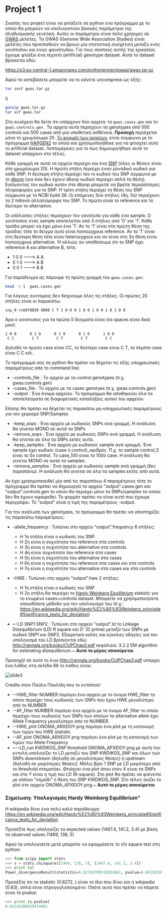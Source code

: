 # Project 1

<!-- https://gist.github.com/kantale/24f4f02d5b87ce0146e0455791e71aeb  --> 

Σκοπός του project είναι να φτιάξετε σε python ένα πρόγραμμα με το οποίο θα μπορούν να υπολογιστούν βασικές παράμετροι της πληθυσμιακής γενετική. Αυτές οι παράμετροι είναι πολύ χρήσιμες σε [GWAS](https://en.wikipedia.org/wiki/Genome-wide_association_study) μελέτες. Τα GWAS (Genome Wide Association Studies) είναι μελέτες που προσπαθούν να βρουν μία στατιστική συσχέτιση μεταξύ ενός γονότυπου και ενώς φαινότυπου. Για τους σκοπούς αυτής της εργασίας έχουμε φτιάξει ένα τεχνιτό (artificial) genotype dataset. Αυτό το dataset βρίσκεται εδώ:

https://s3.eu-central-1.amazonaws.com/pythonprojectgwas/gwas.tar.gz

Αφού το κατεβάσετε μπορείτε να το κάνετε uncompress ως εξής:

```bash
tar zxvf gwas.tar.gz
```

ή 

```bash
gunzip gwas.tar.gz
tar xvf gwas.tar
```

Στη συνέχεια θα δείτε ότι υπάρχουν δύο αρχεία: το ```gwas.cases.gen``` και το ```gwas.controls.gen``` .
Τα αρχεία αυτά περιέχουν τα genotypes από 500 controls και 500 cases από μία υποθετική ασθένεια. **Προσοχή** περιέχεται μόνο το χρωμόσωμα 20. [Το φορμάτ των αρχείων](http://www.stats.ox.ac.uk/%7Emarchini/software/gwas/file_format.html#Genotype_File_Format), είναι σύμφωνα με το πρόγραμμα [HAPGEN2](https://mathgen.stats.ox.ac.uk/genetics_software/hapgen/hapgen2.html) το οποίο και χρησιμοποιήθηκε για να φτιαχτεί αυτό το artificial dataset. Λεπτομέρειες για το πως δημιουργήθηκε αυτό το dataset υπάρχουν στο τέλος. 

Κάθε γραμμή σε αυτά τα αρχεία περιέχει και ένα [SNP](https://en.wikipedia.org/wiki/Single-nucleotide_polymorphism) (όλες οι θέσεις είναι στο χρωμόσωμα 20). Η πρώτη στήλη περιέχει έναν μοναδικό κωδικό για κάθε SNP. Η δεύτερη στήλη περιέχει τον rs κωδικό του SNP σύμφωνα με το [dbsnp](https://www.ncbi.nlm.nih.gov/projects/SNP/) (για όσα δεν έχουν dbsnp κωδικό περιέχει απλά τη θέση). Εισάγοντας τον κωδικό αυτόν στο dbsnp μπορείτε να βρείτε περισσότερες πληροφορίες για το SNP. Η τρίτη στήλη περιέχει τη θέση του SNP σύμφωνα με το NCBI build 36. Οι επόμενες δύο στήλες (4η, 5η) περιέχουν τα 2 πιθανά αλληλόμορφα του SNP. Το πρώτο είναι το reference και το δεύτερο το alternative. 

Οι υπόλοιπες στήλες περιέχουν τον γονότυπο για κάθε ένα sample. Ο γονότυπος ενός sample αποτελείται από 3 στήλες από '0' και '1'. Κάθε τριάδα μπορεί να έχει μόνο ένα '1'. Αν το '1' είναι στη πρώτη θέση της τριάδας τότε το δείγμα αυτό είναι homozygous reference. Αν το '1' είναι στη δεύτερη θέση τότε είναι heterozygous και αν είναι στη 3η θέση είναι homozygous alternative. Ή αλλιώς αν υποθέσουμε ότι το SNP έχει reference A και alternative B, τότε:

* 1 0 0 ---> Α Α
* 0 1 0 ---> Α Β
* 0 0 1 ---> Β Β

Για παράδειγμα ας πάρουμε τη πρώτη γραμμή του ```gwas.cases.gen```:

```bash
head -n 1  gwas.cases.gen 
```

Για λόγους συντομίας δεν δείχνουμε όλες τις στήλες. Οι πρώτες 20 στήλες είναι οι παρακάτω:

```
snp_0 rs6078030 9098 C T 1 0 0 0 1 0 0 1 0 0 1 0 1 0 0
```

Άρα ο γονότυπος για τα πρώτα 5 δείγματα είναι (τα spaces είναι δικά μου):

```
1 0 0      0 1 0      0 1 0      0 1 0      1 0 0
 C C        C T        C T        C T        C C          
```

Δηλαδή το πρώτο case είναι CC, το δεύτερο case είναι C T, το πέμπτο case είναι C C κτλ.


Το πρόγραμμά σας σε python θα πρέπει να δέχεται τις εξής υποχρεωτικές παραμέτρους από το command line:
* -controls_file  : Το αρχείο με τα control genotypes (π.χ. gwas.controls.gen)
* -cases_file     : Το αρχείο με τα cases genotyes (π.χ. gwas.controls.gen)
* -output         : Ένα όνομα αρχείου. Το πρόγραμμα θα αποθηκεύει όλα τα αποτελέσματα σε διαφορετικές καταλήξεις αυτού του αρχείου 

Επίσης θα πρέπει να δέχεται τις παρακάτω μη-υποχρεωτικές παραμέτρους για τον χειρισμό SNP/Samples
* -keep_snps      : Ένα αρχείο με κωδικούς SNPs ανά γραμμή. Η ανάλυση θα γίνεται ΜΟΝΟ σε αυτά τα SNPs
* -remove_snps    : Ένα αρχείο με κωδικούς SNPs ανά γραμμή. Η ανάλυση θα γίνεται σε όλα τα SNPs εκτός αυτά.
* -keep_samples   : Ένα αρχείο με κωδικούς sample ανά γραμμή. Ένα sample έχει κωδικό: (case ή control)_αριθμός. Π.χ. το sample control_5 είναι το 5ο control. Το case_100 είναι το 100ό case. Η ανάλυση θα γίνεται ΜΟΝΟ σε αυτά τα samples.
* -remove_samples : Ένα αρχείο με κωδικούς sample ανά γραμμή (δες παραπάνω). Η ανάλυση θα γίνεται σε όλα τα samples εκτός από αυτά.

Αν έχει χρησιμοποιειθεί μία από τις παραπάνω 4 παραμέτρους τότε το πρόγραμμα θα πρέπει να δημιουργεί το αρχείο "output".cases.gen και "output".controls.gen το οποίο θα περιέχει μόνο τα SNPs/samples τα οποία δεν θα έχουν αφαιρεθεί. Το φορμάτ πρέπει να είναι αυτό που έχουμε περιγράψει. Το "output" είναι η τιμή της παραμέτρους -output.  

Για την ανάλυση των genotypes, το πρόγραμμα θα πρέπει να υποστηρίζει τις παρακάτω παραμέτρους:
* -allele_frequency : Τυπώνει στο αρχείο "output".frequency 6 στήλες:
  * Η 1η στήλη είναι ο κωδικός του SNP. 
  * Η 2η είναι η συχνότητα του reference στα controls 
  * Η 3η είναι η συχνότητα του alternative στα controls
  * H 4η είναι συχνότητα του reference στα cases
  * Η 5η είναι η συχνότητα του alternative στα cases
  * H 6η είναι η συχνότητα του reference στα cases και στα controls
  * H 7η είναι η συχνότητα του alternatice στα cases και στα controls

* -HWE : Τυπώνει στο αρχείο "output".hwe 2 στήλες:
  * Η 1η στήλη είναι ο κωδικός του SNP
  * H 2η στήλη θα περιέχει το [Hardy Weinberg Equilibrium](https://en.wikipedia.org/wiki/Hardy%E2%80%93Weinberg_principle) statistic για το ενωμένο cases+controls dataset. Μπορείτε να χρησιμοποιήσετε οποιαδίποτε μέθοδο για τον υπολογισμό του (π.χ.: https://en.wikipedia.org/wiki/Hardy%E2%80%93Weinberg_principle#Significance_tests_for_deviation)

* ~-LD SNP1 SNP2 : Τυπώνει στο αρχείο "output".ld το Linkage Disequilibrium (LD) R square και D' (D prime) μεταξύ των SNPs με κωδικό SNP1 και SNP2. Εξαιρετικά καλές και εύκολες οδηγίες για τον υπολογισμό του LD βρίσκονται εδώ: http://rannala.org/books/CUPChap3.pdf κεφάλαιο: 3.2.2 EM algorithm for estimating disequilibrium.~ **Αυτό το μέρος αποσύρεται**

Προσοχή! σε αυτό το λινκ http://rannala.org/books/CUPChap3.pdf υπάρχει ένα λάθος στη σελίδα 68 το λάθος είναι:

![slide3](https://cloud.githubusercontent.com/assets/1254711/23204323/c48aa784-f8ee-11e6-9194-fc97ae3e076d.jpg)

Credits στον Παύλο Παυλίδη που το εντόπισε!

* --HWE_filter NUMBER παράγει ένα αρχείο με το όνομα HWE_filter το οποίο περιέχει τους κωδικούς των SNPs που έχου HWE μεγαλύτερο από το NUMBER 
* --AF_filter NUMBER παράγει ένα αρχείο με το όνομα AF_filter το οποίο περιέχει τους κωδικούς των SNPs των οποίων το alternative allele έχει Allele Frequency μεγαλύτερο απο το NUMBER.
* --HWE_plot ONOMA_ARXEIOY.png παράγει ένα plot με τη κατανομή των τιμών του HWE statistic
* --AF_plot ONOMA_ARXEIOY.png παράγει ένα plot με τη κατανομή των τιμών του Allele Frequency
* ~--LD_run KWDIKOS_SNP threshold ΟΝΟΜΑ_ΑΡΧΕΙΟΥ.png με αυτή την εντολή υπολογίζει το LD μεταξύ του SNP KWDIKOS_SNP και όλων των SNPs downstream (δηλαδή σε μεγαλύτερες θέσεις) ή upstream (δηλαδή σε μικρότερες θέσεις). Μόλις βρει 1 SNP με LD μικρότερο από το threshold σταματάει. Φτιάχνει ένα plot όπου στον Χ είναι τα SNPs και στο Y είναι η τιμή του LD (R-square). Στο plot θα πρέπει να φαίνεται με κάποιο "σημάδι" η θέση του SNP KWDIKOS_SNP. Στο τέλος σώζει το plot στο αρχείο ΟΝΟΜΑ_ΑΡΧΕΙΟΥ.png.~ **Αυτό το μέρος αποσύρεται**



### Σημείωση: Υπολογισμός Hardy Weinberg Equilibrium"

H wikipedia δίνει ένα πολύ καλό παράδειγμα:
https://en.wikipedia.org/wiki/Hardy%E2%80%93Weinberg_principle#Significance_tests_for_deviation

Πρoσέξτε πως υπολογίζει τα expected values (1467.4, 141.2, 3.4) με βάση τα observed values (1469, 138, 5)

Αφού τα υπολογίσετε μετά μπορείτε να εφαρμόσετε το chi square test στη python:

```python
>>> from scipy import stats
>>> s = stats.chisquare([1469, 138, 5], [1467.4, 141.2, 3.4])
>>> print (s)
Power_divergenceResult(statistic=0.82720700518383861, pvalue=0.66126308839474002)
```

Προσέξτε ότι το statistic (0.8272..) είναι το ίδιο που δίνει και η wikipedia (0.83), απλά είναι στρογγυλοποιημένο.
Οπότε αυτό που πρέπει να πάρετε είναι το pvalue:

```python
>>> print (s.pvalue)
0.66126308839474002
```

